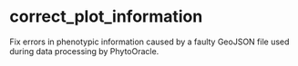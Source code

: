 # correct_plot_information
Fix errors in phenotypic information caused by a faulty GeoJSON file used during data processing by PhytoOracle.
